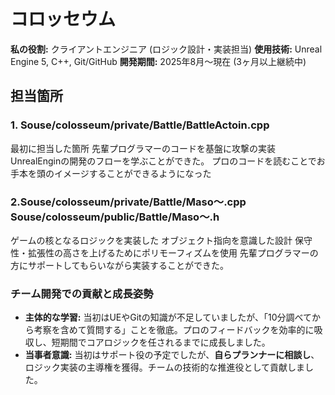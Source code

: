 # コロッセウム

**私の役割:** クライアントエンジニア (ロジック設計・実装担当)
**使用技術:** Unreal Engine 5, C++, Git/GitHub
**開発期間:** 2025年8月〜現在 (3ヶ月以上継続中)


## 担当箇所
### 1. Souse/colosseum/private/Battle/BattleActoin.cpp
最初に担当した箇所
先輩プログラマーのコードを基盤に攻撃の実装
UnrealEnginの開発のフローを学ぶことができた。
プロのコードを読むことでお手本を頭のイメージすることができるようになった


### 2.Souse/colosseum/private/Battle/Maso〜.cpp　Souse/colosseum/public/Battle/Maso〜.h
ゲームの核となるロジックを実装した
オブジェクト指向を意識した設計
保守性・拡張性の高さを上げるためにポリモーフィズムを使用
先輩プログラマーの方にサポートしてもらいながら実装することができた。


### チーム開発での貢献と成長姿勢
* **主体的な学習:** 当初はUEやGitの知識が不足していましたが、「10分調べてから考察を含めて質問する」ことを徹底。プロのフィードバックを効率的に吸収し、短期間でコアロジックを任されるまでに成長しました。
* **当事者意識:** 当初はサポート役の予定でしたが、**自らプランナーに相談し**、ロジック実装の主導権を獲得。チームの技術的な推進役として貢献しました。